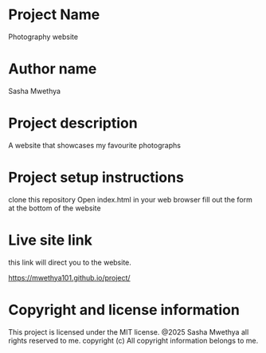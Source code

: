 # Project Name

Photography website

# Author name

Sasha Mwethya

# Project description

A website that showcases my favourite photographs

# Project setup instructions

clone this repository
Open index.html in your web browser
fill out the form at the bottom of the website

# Live site link

this link will direct you to the website.

https://mwethya101.github.io/project/

# Copyright and license information

This project is licensed under the MIT license. @2025 Sasha Mwethya all rights reserved to me.
copyright (c)
All copyright information belongs to me.
